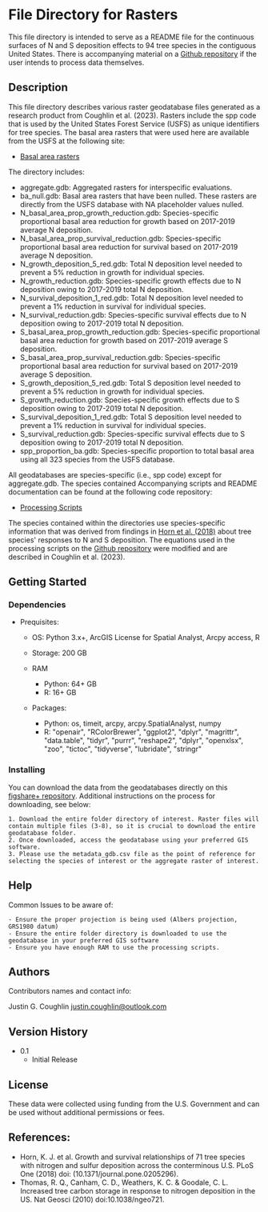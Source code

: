 # File Directory for Rasters
This file directory is intended to serve as a README file for the continuous surfaces of N and S deposition effects to 94 tree species in the contiguous United States.
There is accompanying material on a [Github repository](https://github.com/Justin-Coughlin/air_pollution_effects_trees) if the user intends to process data themselves.

## Description
This file directory describes various raster geodatabase files generated as a research product from Coughlin et al. (2023).
Rasters include the spp code that is used by the United States Forest Service (USFS) as unique identifiers for tree species. 
The basal area rasters that were used here are available from the USFS at the following site:
* [Basal area rasters](https://www.fs.usda.gov/rds/archive/catalog/RDS-2013-0013)

The directory includes:

* aggregate.gdb: Aggregated rasters for interspecific evaluations. 
* ba_null.gdb: Basal area rasters that have been nulled. These rasters are directly from the USFS database with NA placeholder values nulled.
* N_basal_area_prop_growth_reduction.gdb: Species-specific proportional basal area reduction for growth based on 2017-2019 average N deposition.
* N_basal_area_prop_survival_reduction.gdb: Species-specific proportional basal area reduction for survival based on 2017-2019 average N deposition.
* N_growth_deposition_5_red.gdb: Total N deposition level needed to prevent a 5% reduction in growth for individual species.
* N_growth_reduction.gdb: Species-specific growth effects due to N deposition owing to 2017-2019 total N deposition.
* N_survival_deposition_1_red.gdb: Total N deposition level needed to prevent a 1% reduction in survival for individual species.
* N_survival_reduction.gdb: Species-specific survival effects due to N deposition owing to 2017-2019 total N deposition.
* S_basal_area_prop_growth_reduction.gdb: Species-specific proportional basal area reduction for growth based on 2017-2019 average S deposition.
* S_basal_area_prop_survival_reduction.gdb: Species-specific proportional basal area reduction for survival based on 2017-2019 average S deposition.
* S_growth_deposition_5_red.gdb: Total S deposition level needed to prevent a 5% reduction in growth for individual species.
* S_growth_reduction.gdb: Species-specific growth effects due to S deposition owing to 2017-2019 total N deposition.
* S_survival_deposition_1_red.gdb: Total S deposition level needed to prevent a 1% reduction in survival for individual species.
* S_survival_reduction.gdb: Species-specific survival effects due to S deposition owing to 2017-2019 total N deposition.
* spp_proportion_ba.gdb: Species-specific proportion to total basal area using all 323 species from the USFS database.

All geodatabases are species-specific (i.e., spp code) except for aggregate.gdb. The species contained Accompanying scripts and README documentation can be found at the following code repository:
* [Processing Scripts](https://github.com/Justin-Coughlin/air_pollution_effects_trees)

The species contained within the directories use species-specific information that was derived from findings in [Horn et al. (2018)](https://doi.org/10.1371/journal.pone.0205296) about tree species' responses to N and S deposition. The equations used in the processing scripts on the [Github repository](https://github.com/Justin-Coughlin/air_pollution_effects_trees) were modified and are described in Coughlin et al. (2023).

## Getting Started

### Dependencies

* Prequisites:
    * OS: Python 3.x+, ArcGIS License for Spatial Analyst, Arcpy access, R

    * Storage: 200 GB

    * RAM 
        * Python: 64+ GB
        * R: 16+ GB

    * Packages: 
        * Python: os, timeit, arcpy, arcpy.SpatialAnalyst, numpy
        * R: "openair", "RColorBrewer", "ggplot2", "dplyr", "magrittr", "data.table", "tidyr", "purrr", "reshape2", "dplyr", "openxlsx", "zoo", "tictoc", "tidyverse", "lubridate", "stringr"

### Installing
You can download the data from the geodatabases directly on this [figshare+ repository](https://github.com/Justin-Coughlin/air_pollution_effects_trees).
Additional instructions on the process for downloading, see below: 
```
1. Download the entire folder directory of interest. Raster files will contain multiple files (3-8), so it is crucial to download the entire geodatabase folder.
2. Once downloaded, access the geodatabase using your preferred GIS software.
3. Please use the metadata_gdb.csv file as the point of reference for selecting the species of interest or the aggregate raster of interest.
```
## Help

Common Issues to be aware of:
```
- Ensure the proper projection is being used (Albers projection, GRS1980 datum) 
- Ensure the entire folder directory is downloaded to use the geodatabase in your preferred GIS software
- Ensure you have enough RAM to use the processing scripts.
```

## Authors

Contributors names and contact info:

Justin G. Coughlin
justin.coughlin@outlook.com

## Version History

* 0.1
    * Initial Release

## License

These data were collected using funding from the U.S. Government and can be used without additional permissions or fees. 

## References:

* Horn, K. J. et al. Growth and survival relationships of 71 tree species with nitrogen and sulfur deposition across the conterminous U.S. PLoS One (2018) doi: (10.1371/journal.pone.0205296).
* Thomas, R. Q., Canham, C. D., Weathers, K. C. & Goodale, C. L. Increased tree carbon storage in response to nitrogen deposition in the US. Nat Geosci (2010) doi:10.1038/ngeo721.
